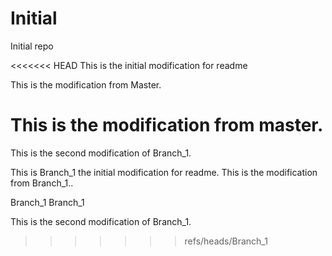 # Initial
Initial repo

<<<<<<< HEAD
This is the initial modification for readme

This is the modification from Master.




This is the modification from master.
=======
This is the second modification of Branch_1.

This is Branch_1 the initial modification for readme. This is the modification from Branch_1..

Branch_1
Branch_1

This is the second modification of Branch_1.
>>>>>>> refs/heads/Branch_1
